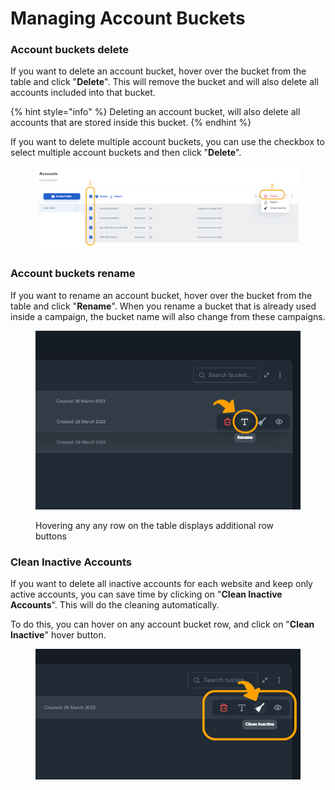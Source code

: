 # Managing Account Buckets

### Account buckets delete

If you want to delete an account bucket, hover over the bucket from the table and click "**Delete**". This will remove the bucket and will also delete all accounts included into that bucket.

{% hint style="info" %}
Deleting an account bucket, will also delete all accounts that are stored inside this bucket.
{% endhint %}

If you want to delete multiple account buckets, you can use the checkbox to select multiple account buckets and then click "**Delete**".

<figure><img src="../../.gitbook/assets/account_buckets delete.jpg" alt=""><figcaption></figcaption></figure>

### Account buckets rename

If you want to rename an account bucket, hover over the bucket from the table and click "**Rename**". When you rename a bucket that is already used inside a campaign, the bucket name will also change from these campaigns.

<figure><img src="../../.gitbook/assets/account_buckets rename (1).jpg" alt=""><figcaption><p>Hovering any any row on the table displays additional row buttons</p></figcaption></figure>

### Clean Inactive Accounts

If you want to delete all inactive accounts for each website and keep only active accounts, you can save time by clicking on "**Clean Inactive Accounts**". This will do the cleaning automatically.

To do this, you can hover on any account bucket row, and click on "**Clean Inactive**" hover button.

<figure><img src="../../.gitbook/assets/clean inactive accounts.jpg" alt=""><figcaption></figcaption></figure>

